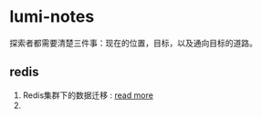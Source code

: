# lumi-notes
探索者都需要清楚三件事：现在的位置，目标，以及通向目标的道路。

##  redis

1. Redis集群下的数据迁移 : [read more](https://github.com/wangpf1024/lumi-notes/blob/main/redis/RedisCluster%E5%A4%A7%E6%B5%B7%E6%8D%9E%E9%92%88%E6%95%B0%E6%8D%AE%E8%BF%81%E7%A7%BB.md)
2. 